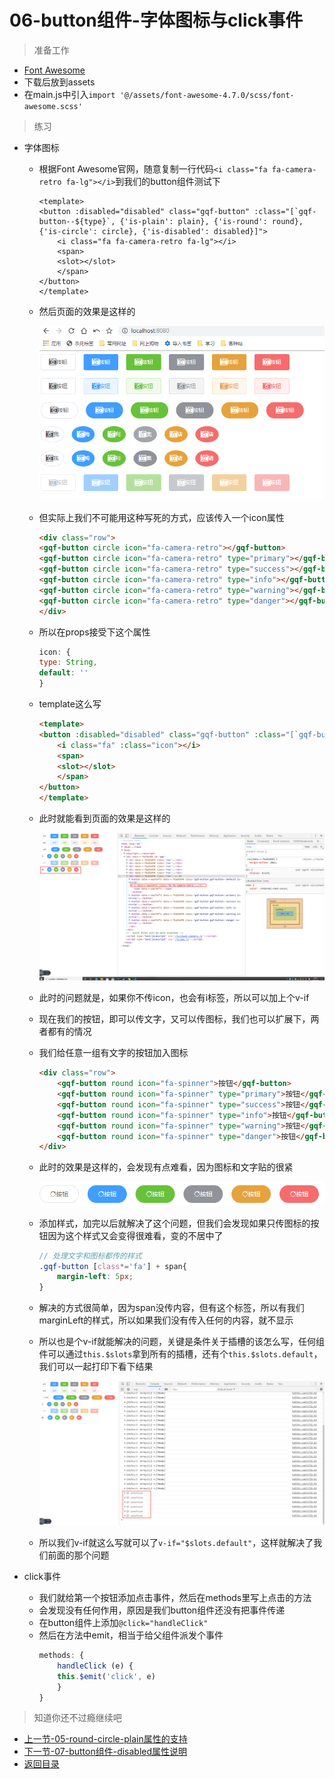 # 06-button组件-字体图标与click事件

> 准备工作

* [Font Awesome](http://fontawesome.dashgame.com/)
* 下载后放到assets
* 在main.js中引入`import '@/assets/font-awesome-4.7.0/scss/font-awesome.scss'`

> 练习

* 字体图标

    * 根据Font Awesome官网，随意复制一行代码`<i class="fa fa-camera-retro fa-lg"></i>`到我们的button组件测试下
        ```vue
        <template>
        <button :disabled="disabled" class="gqf-button" :class="[`gqf-button--${type}`, {'is-plain': plain}, {'is-round': round}, {'is-circle': circle}, {'is-disabled': disabled}]">
            <i class="fa fa-camera-retro fa-lg"></i>
            <span>
            <slot></slot>
            </span>
        </button>
        </template>    
        ```
    * 然后页面的效果是这样的   

        ![](./images/添加字体图标.jpg)

    * 但实际上我们不可能用这种写死的方式，应该传入一个icon属性
        ```html
        <div class="row">
        <gqf-button circle icon="fa-camera-retro"></gqf-button>
        <gqf-button circle icon="fa-camera-retro" type="primary"></gqf-button>
        <gqf-button circle icon="fa-camera-retro" type="success"></gqf-button>
        <gqf-button circle icon="fa-camera-retro" type="info"></gqf-button>
        <gqf-button circle icon="fa-camera-retro" type="warning"></gqf-button>
        <gqf-button circle icon="fa-camera-retro" type="danger"></gqf-button>
        </div>    
        ``` 
    * 所以在props接受下这个属性  
        ```js
        icon: {
        type: String,
        default: ''
        }    
        ``` 
    * template这么写
        ```html
        <template>
        <button :disabled="disabled" class="gqf-button" :class="[`gqf-button--${type}`, {'is-plain': plain}, {'is-round': round}, {'is-circle': circle}, {'is-disabled': disabled}]">
            <i class="fa" :class="icon"></i>
            <span>
            <slot></slot>
            </span>
        </button>
        </template>    
        ```  
    * 此时就能看到页面的效果是这样的

        ![](./images/简单封装.jpg)

    * 此时的问题就是，如果你不传icon，也会有i标签，所以可以加上个v-if 

    * 现在我们的按钮，即可以传文字，又可以传图标，我们也可以扩展下，两者都有的情况
    * 我们给任意一组有文字的按钮加入图标
        ```html
        <div class="row">
            <gqf-button round icon="fa-spinner">按钮</gqf-button>
            <gqf-button round icon="fa-spinner" type="primary">按钮</gqf-button>
            <gqf-button round icon="fa-spinner" type="success">按钮</gqf-button>
            <gqf-button round icon="fa-spinner" type="info">按钮</gqf-button>
            <gqf-button round icon="fa-spinner" type="warning">按钮</gqf-button>
            <gqf-button round icon="fa-spinner" type="danger">按钮</gqf-button>
        </div>        
        ```
    * 此时的效果是这样的，会发现有点难看，因为图标和文字贴的很紧 

        ![](./images/有图标有文字不做处理的效果.jpg)

    * 添加样式，加完以后就解决了这个问题，但我们会发现如果只传图标的按钮因为这个样式又会变得很难看，变的不居中了
        ```scss
        // 处理文字和图标都传的样式
        .gqf-button [class*='fa'] + span{
            margin-left: 5px;
        }        
        ```
    * 解决的方式很简单，因为span没传内容，但有这个标签，所以有我们marginLeft的样式，所以如果我们没有传入任何的内容，就不显示
    * 所以也是个v-if就能解决的问题，关键是条件关于插槽的该怎么写，任何组件可以通过`this.$slots`拿到所有的插槽，还有个`this.$slots.default`，我们可以一起打印下看下结果     

        ![](./images/没传插槽的表现.png)  

    * 所以我们v-if就这么写就可以了`v-if="$slots.default"`，这样就解决了我们前面的那个问题  

* click事件
    * 我们就给第一个按钮添加点击事件，然后在methods里写上点击的方法
    * 会发现没有任何作用，原因是我们button组件还没有把事件传递    
    * 在button组件上添加`@click="handleClick"`
    * 然后在方法中emit，相当于给父组件派发个事件
        ```js
        methods: {
            handleClick (e) {
            this.$emit('click', e)
            }
        }        
        ```     
               
> 知道你还不过瘾继续吧       

* [上一节-05-round-circle-plain属性的支持](../05-round-circle-plain属性的支持/round-circle-plain属性的支持.md)
* [下一节-07-button组件-disabled属性说明](../07-button组件-disabled属性说明/button组件-disabled属性说明.md)
* [返回目录](../../README.md) 